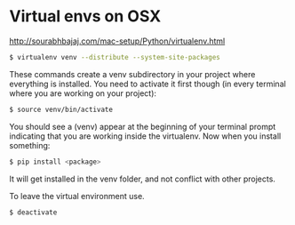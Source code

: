 # Virtual envs on OSX

http://sourabhbajaj.com/mac-setup/Python/virtualenv.html

```bash
$ virtualenv venv --distribute --system-site-packages
```

These commands create a venv subdirectory in your project where everything is installed. You need to activate it first 
though (in every terminal where you are working on your project):

```bash
$ source venv/bin/activate
```

You should see a (venv) appear at the beginning of your terminal prompt indicating that you are working inside the 
virtualenv. Now when you install something:

```bash
$ pip install <package>
```

It will get installed in the venv folder, and not conflict with other projects.

To leave the virtual environment use.

```bash
$ deactivate
```

